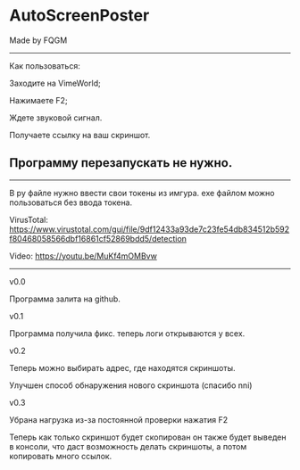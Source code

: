 # AutoScreenPoster

Made by FQGM

-------------

Как пользоваться:

Заходите на VimeWorld;

Нажимаете F2;

Ждете звуковой сигнал.

Получаете ссылку на ваш скриншот.

Программу перезапускать не нужно.
-----
-----------

В py файле нужно ввести свои токены из имгура.
exe файлом можно пользоваться без ввода токена.

VirusTotal: https://www.virustotal.com/gui/file/9df12433a93de7c23fe54db834512b592f80468058566dbf16861cf52869bdd5/detection

Video: https://youtu.be/MuKf4mOMBvw

-----------

v0.0

Программа залита на github.


v0.1

Программа получила фикс. теперь логи открываются у всех.


v0.2

Теперь можно выбирать адрес, где находятся скриншоты.

Улучшен способ обнаружения нового скриншота (спасибо nni)

v0.3

Убрана нагрузка из-за постоянной проверки нажатия F2

Теперь как только скриншот будет скопирован он также будет выведен в консоли, что даст возможность делать скриншоты, а потом копировать много ссылок.
